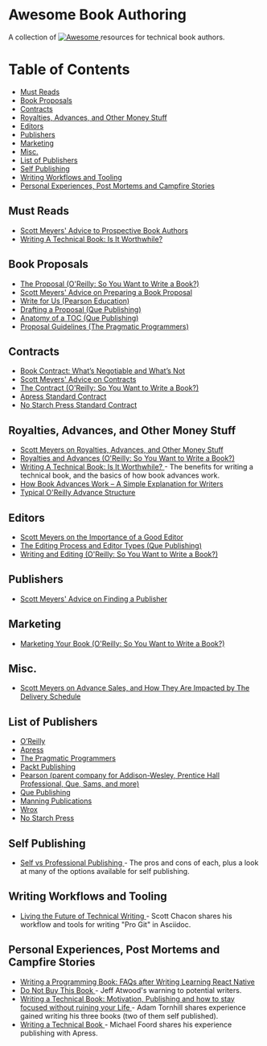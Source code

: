 <h1>
 Awesome Book Authoring
</h1>
<p>
 A collection of
 <a href="https://github.com/sindresorhus/awesome">
  <img alt="Awesome" src="https://cdn.rawgit.com/sindresorhus/awesome/d7305f38d29fed78fa85652e3a63e154dd8e8829/media/badge.svg"/>
 </a>
 resources for technical book authors.
</p>
<h1>
 Table of Contents
</h1>
<ul>
 <li>
  <a href="#must-reads">
   Must Reads
  </a>
 </li>
 <li>
  <a href="#book-proposals">
   Book Proposals
  </a>
 </li>
 <li>
  <a href="#contracts">
   Contracts
  </a>
 </li>
 <li>
  <a href="#royalties-advances-and-other-money-stuff">
   Royalties, Advances, and Other Money Stuff
  </a>
 </li>
 <li>
  <a href="#editors">
   Editors
  </a>
 </li>
 <li>
  <a href="#publishers">
   Publishers
  </a>
 </li>
 <li>
  <a href="#marketing">
   Marketing
  </a>
 </li>
 <li>
  <a href="#misc">
   Misc.
  </a>
 </li>
 <li>
  <a href="#list-of-publishers">
   List of Publishers
  </a>
 </li>
 <li>
  <a href="#self-publishing">
   Self Publishing
  </a>
 </li>
 <li>
  <a href="#writing-workflows-and-tooling">
   Writing Workflows and Tooling
  </a>
 </li>
 <li>
  <a href="#personal-experiences-post-mortems-and-campfire-stories">
   Personal Experiences, Post Mortems and Campfire Stories
  </a>
 </li>
</ul>
<h2>
 Must Reads
</h2>
<ul>
 <li>
  <a href="http://www.aristeia.com/authorAdvice.html">
   Scott Meyers' Advice to Prospective Book Authors
  </a>
 </li>
 <li>
  <a href="http://www.fasterj.com/articles/bookwriting.shtml">
   Writing A Technical Book: Is It Worthwhile?
  </a>
 </li>
</ul>
<h2>
 Book Proposals
</h2>
<ul>
 <li>
  <a href="http://web.archive.org/web/20130809065323/http://oreilly.com/oreilly/author/ch02.html">
   The Proposal (O'Reilly: So You Want to Write a Book?)
  </a>
 </li>
 <li>
  <a href="http://www.aristeia.com/authorAdvice.html#bookProposal">
   Scott Meyers' Advice on Preparing a Book Proposal
  </a>
 </li>
 <li>
  <a href="http://www.informit.com/about/write_for_us.aspx">
   Write for Us (Pearson Education)
  </a>
 </li>
 <li>
  <a href="http://www.quepublishing.com/promotions/write-for-us-drafting-a-proposal-137677">
   Drafting a Proposal (Que Publishing)
  </a>
 </li>
 <li>
  <a href="http://www.quepublishing.com/promotions/write-for-us-anatomy-of-a-toc-137678">
   Anatomy of a TOC (Que Publishing)
  </a>
 </li>
 <li>
  <a href="https://pragprog.com/write-for-us/proposal-guidelines">
   Proposal Guidelines (The Pragmatic Programmers)
  </a>
 </li>
</ul>
<h2>
 Contracts
</h2>
<ul>
 <li>
  <a href="http://www.writersdigest.com/online-editor/book-contract-whats-negotiable-and-whats-not">
   Book Contract: What’s Negotiable and What’s Not
  </a>
 </li>
 <li>
  <a href="http://www.aristeia.com/authorAdvice.html#contracts">
   Scott Meyers' Advice on Contracts
  </a>
 </li>
 <li>
  <a href="http://web.archive.org/web/20130704110948/http://oreilly.com/oreilly/author/ch03.html">
   The Contract (O'Reilly: So You Want to Write a Book?)
  </a>
 </li>
 <li>
  <a href="http://www.apress.com/files/Apress_Contract.pdf">
   Apress Standard Contract
  </a>
 </li>
 <li>
  <a href="https://www.nostarch.com/download/nspagreement.pdf">
   No Starch Press Standard Contract
  </a>
 </li>
</ul>
<h2>
 Royalties, Advances, and Other Money Stuff
</h2>
<ul>
 <li>
  <a href="http://www.aristeia.com/authorAdvice.html#moneyStuff">
   Scott Meyers on Royalties, Advances, and Other Money Stuff
  </a>
 </li>
 <li>
  <a href="http://web.archive.org/web/20130704110948/http://oreilly.com/oreilly/author/ch03.html#royadv">
   Royalties and Advances (O'Reilly: So You Want to Write a Book?)
  </a>
 </li>
 <li>
  <a href="http://www.fasterj.com/articles/bookwriting.shtml">
   Writing A Technical Book: Is It Worthwhile?
  </a>
  - The benefits for writing a technical book, and the basics of how book advances work.
 </li>
 <li>
  <a href="http://www.writersdigest.com/online-editor/how-book-advances-work-a-simple-explanation-for-writers">
   How Book Advances Work – A Simple Explanation for Writers
  </a>
 </li>
 <li>
  <a href="http://web.archive.org/web/20130704110948/http://oreilly.com/oreilly/author/ch03.html#advance">
   Typical O'Reilly Advance Structure
  </a>
 </li>
</ul>
<h2>
 Editors
</h2>
<ul>
 <li>
  <a href="http://www.aristeia.com/authorAdvice.html#publishersAndEditors">
   Scott Meyers on the Importance of a Good Editor
  </a>
 </li>
 <li>
  <a href="http://www.quepublishing.com/promotions/write-for-us-the-editing-process-137679">
   The Editing Process and Editor Types (Que Publishing)
  </a>
 </li>
 <li>
  <a href="http://web.archive.org/web/20130710213743/http://oreilly.com/oreilly/author/ch04.html">
   Writing and Editing (O'Reilly: So You Want to Write a Book?)
  </a>
 </li>
</ul>
<h2>
 Publishers
</h2>
<ul>
 <li>
  <a href="http://www.aristeia.com/authorAdvice.html#findingAPublisher">
   Scott Meyers' Advice on Finding a Publisher
  </a>
 </li>
</ul>
<h2>
 Marketing
</h2>
<ul>
 <li>
  <a href="http://web.archive.org/web/20130711002825/http://oreilly.com/oreilly/author/ch06.html">
   Marketing Your Book (O'Reilly: So You Want to Write a Book?)
  </a>
 </li>
</ul>
<h2>
 Misc.
</h2>
<ul>
 <li>
  <a href="http://www.aristeia.com/authorAdvice.html#schedule">
   Scott Meyers on Advance Sales, and How They Are Impacted by The Delivery Schedule
  </a>
 </li>
</ul>
<h2>
 List of Publishers
</h2>
<ul>
 <li>
  <a href="http://www.oreilly.com/work-with-us.html">
   O’Reilly
  </a>
 </li>
 <li>
  <a href="http://www.apress.com/write-for-us/">
   Apress
  </a>
 </li>
 <li>
  <a href="https://write-with-us.pragprog.com/">
   The Pragmatic Programmers
  </a>
 </li>
 <li>
  <a href="http://authors.packtpub.com/">
   Packt Publishing
  </a>
 </li>
 <li>
  <a href="http://www.informit.com/about/write_for_us.aspx">
   Pearson (parent company for Addison-Wesley, Prentice Hall Professional, Que, Sams, and more)
  </a>
 </li>
 <li>
  <a href="http://www.quepublishing.com/about/write_for_us.aspx">
   Que Publishing
  </a>
 </li>
 <li>
  <a href="https://www.manning.com/write-for-us">
   Manning Publications
  </a>
 </li>
 <li>
  <a href="http://www.wrox.com/WileyCDA/Section/id-105073.html">
   Wrox
  </a>
 </li>
 <li>
  <a href="https://www.nostarch.com/writeforus.htm">
   No Starch Press
  </a>
 </li>
</ul>
<h2>
 Self Publishing
</h2>
<ul>
 <li>
  <a href="https://medium.com/@davetron5000/self-vs-professional-publishing-c3397bd7defd#.lrfhasuo5">
   Self vs Professional Publishing
  </a>
  - The pros and cons of each, plus a look at many of the options available for self publishing.
 </li>
</ul>
<h2>
 Writing Workflows and Tooling
</h2>
<ul>
 <li>
  <a href="https://medium.com/@chacon/living-the-future-of-technical-writing-2f368bd0a272#.8x6g1wxjb">
   Living the Future of Technical Writing
  </a>
  - Scott Chacon shares his workflow and tools for writing "Pro Git" in Asciidoc.
 </li>
</ul>
<h2>
 Personal Experiences, Post Mortems and Campfire Stories
</h2>
<ul>
 <li>
  <a href="https://medium.com/@brindelle/writing-a-programming-book-faqs-after-writing-learning-react-native-8a5ea8ce04e#.e85mhxolh">
   Writing a Programming Book: FAQs after Writing Learning React Native
  </a>
 </li>
 <li>
  <a href="http://blog.codinghorror.com/do-not-buy-this-book/">
   Do Not Buy This Book
  </a>
  - Jeff Atwood's warning to potential writers.
 </li>
 <li>
  <a href="http://www.adamtornhill.com/articles/writingbook/writingtechbook.htm">
   Writing a Technical Book: Motivation, Publishing and how to stay focused without ruining your Life
  </a>
  - Adam Tornhill shares experience gained writing his three books (two of them self published).
 </li>
 <li>
  <a href="http://www.voidspace.org.uk/python/articles/technical-writing.shtml">
   Writing a Technical Book
  </a>
  - Michael Foord shares his experience publishing with Apress.
 </li>
</ul>
